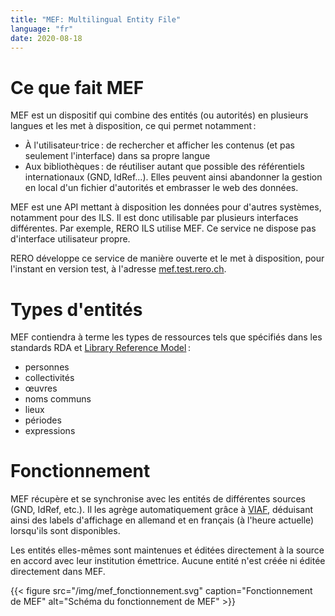 ```yaml
---
title: "MEF: Multilingual Entity File"
language: "fr"
date: 2020-08-18
---
```


# Ce que fait MEF

MEF est un dispositif qui combine des entités (ou autorités) en plusieurs langues et les met à disposition, ce qui permet notamment :

* À l'utilisateur·trice : de rechercher et afficher les contenus (et pas seulement l'interface) dans sa propre langue
* Aux bibliothèques : de réutiliser autant que possible des référentiels internationaux (GND, IdRef…). Elles peuvent ainsi abandonner la gestion en local d'un fichier d'autorités et embrasser le web des données.

MEF est une API mettant à disposition les données pour d'autres systèmes, notamment pour des ILS. Il est donc utilisable par plusieurs interfaces différentes. Par exemple, RERO ILS utilise MEF. Ce service ne dispose pas d'interface utilisateur propre.

RERO développe ce service de manière ouverte et le met à disposition, pour l'instant en version test, à l'adresse [mef.test.rero.ch](https://mef.test.rero.ch "Le service MEF, accessible librement").

# Types d'entités

MEF contiendra à terme les types de ressources tels que spécifiés dans les standards RDA et [Library Reference Model](https://www.ifla.org/publications/node/11412 "Library Reference Model, sur le site de l'IFLA") :

* personnes
* collectivités
* œuvres
* noms communs
* lieux
* périodes
* expressions

# Fonctionnement

MEF récupère et se synchronise avec les entités de différentes sources (GND, IdRef, etc.). Il les agrège automatiquement grâce à [VIAF](https://viaf.org "Site web du Virtual International Authority File"), déduisant ainsi des labels d'affichage en allemand et en français (à l'heure actuelle) lorsqu'ils sont disponibles.

Les entités elles-mêmes sont maintenues et éditées directement à la source en accord avec leur institution émettrice. Aucune entité n'est créée ni éditée directement dans MEF.

{{< figure src="/img/mef_fonctionnement.svg" caption="Fonctionnement de MEF" alt="Schéma du fonctionnement de MEF" >}}
